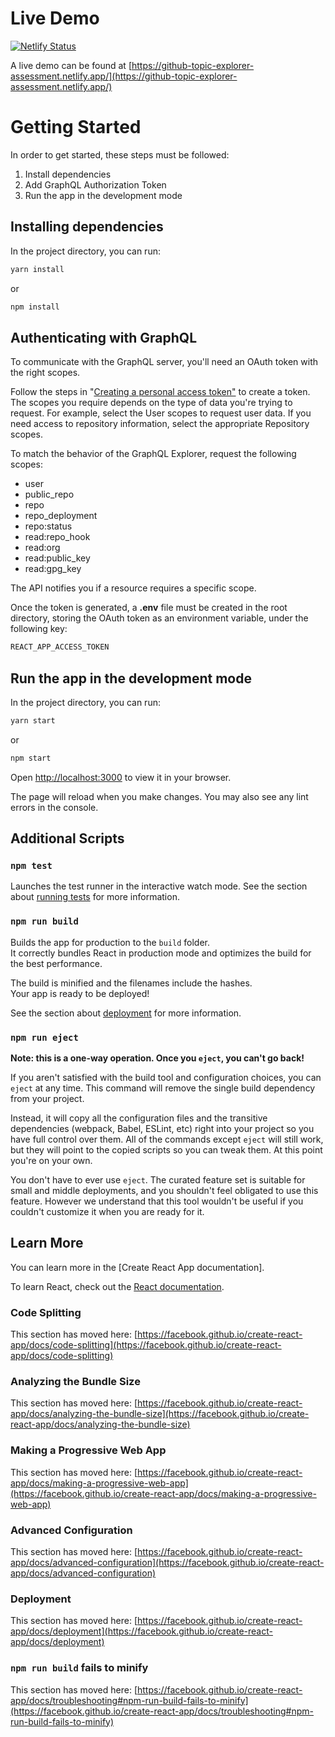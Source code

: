 # Live Demo
[![Netlify Status](https://api.netlify.com/api/v1/badges/2c77aaf3-10bd-4ee1-9275-0aaf249d47df/deploy-status)](https://app.netlify.com/sites/github-topic-explorer-assessment/deploys)

A live demo can be found at [https://github-topic-explorer-assessment.netlify.app/](https://github-topic-explorer-assessment.netlify.app/)

# Getting Started

In order to get started, these steps must be followed:
1. Install dependencies
2. Add GraphQL Authorization Token
3. Run the app in the development mode

## Installing dependencies
In the project directory, you can run:
```sh
yarn install
```
or
```sh
npm install
```

## Authenticating with GraphQL
To communicate with the GraphQL server, you'll need an OAuth token with the right scopes.

Follow the steps in "[Creating a personal access token"](https://docs.github.com/en/authentication/keeping-your-account-and-data-secure/creating-a-personal-access-token) to create a token. The scopes you require depends on the type of data you're trying to request. For example, select the User scopes to request user data. If you need access to repository information, select the appropriate Repository scopes.

To match the behavior of the GraphQL Explorer, request the following scopes:

* user
* public_repo
* repo
* repo_deployment
* repo:status
* read:repo_hook
* read:org
* read:public_key
* read:gpg_key

The API notifies you if a resource requires a specific scope.

Once the token is generated, a **.env** file must be created in the root directory, storing the OAuth token as an environment variable, under the following key:
```sh
REACT_APP_ACCESS_TOKEN
```

## Run the app in the development mode

In the project directory, you can run:
```sh
yarn start
```
or
```sh
npm start
```

Open [http://localhost:3000](http://localhost:3000) to view it in your browser.

The page will reload when you make changes.
You may also see any lint errors in the console.

## Additional Scripts
### `npm test`

Launches the test runner in the interactive watch mode.
See the section about [running tests](https://facebook.github.io/create-react-app/docs/running-tests) for more information.

### `npm run build`

Builds the app for production to the `build` folder.\
It correctly bundles React in production mode and optimizes the build for the best performance.

The build is minified and the filenames include the hashes.\
Your app is ready to be deployed!

See the section about [deployment](https://facebook.github.io/create-react-app/docs/deployment) for more information.

### `npm run eject`

**Note: this is a one-way operation. Once you `eject`, you can't go back!**

If you aren't satisfied with the build tool and configuration choices, you can `eject` at any time. This command will remove the single build dependency from your project.

Instead, it will copy all the configuration files and the transitive dependencies (webpack, Babel, ESLint, etc) right into your project so you have full control over them. All of the commands except `eject` will still work, but they will point to the copied scripts so you can tweak them. At this point you're on your own.

You don't have to ever use `eject`. The curated feature set is suitable for small and middle deployments, and you shouldn't feel obligated to use this feature. However we understand that this tool wouldn't be useful if you couldn't customize it when you are ready for it.

## Learn More

You can learn more in the [Create React App documentation].

To learn React, check out the [React documentation](https://reactjs.org/).

### Code Splitting

This section has moved here: [https://facebook.github.io/create-react-app/docs/code-splitting](https://facebook.github.io/create-react-app/docs/code-splitting)

### Analyzing the Bundle Size

This section has moved here: [https://facebook.github.io/create-react-app/docs/analyzing-the-bundle-size](https://facebook.github.io/create-react-app/docs/analyzing-the-bundle-size)

### Making a Progressive Web App

This section has moved here: [https://facebook.github.io/create-react-app/docs/making-a-progressive-web-app](https://facebook.github.io/create-react-app/docs/making-a-progressive-web-app)

### Advanced Configuration

This section has moved here: [https://facebook.github.io/create-react-app/docs/advanced-configuration](https://facebook.github.io/create-react-app/docs/advanced-configuration)

### Deployment

This section has moved here: [https://facebook.github.io/create-react-app/docs/deployment](https://facebook.github.io/create-react-app/docs/deployment)

### `npm run build` fails to minify

This section has moved here: [https://facebook.github.io/create-react-app/docs/troubleshooting#npm-run-build-fails-to-minify](https://facebook.github.io/create-react-app/docs/troubleshooting#npm-run-build-fails-to-minify)
